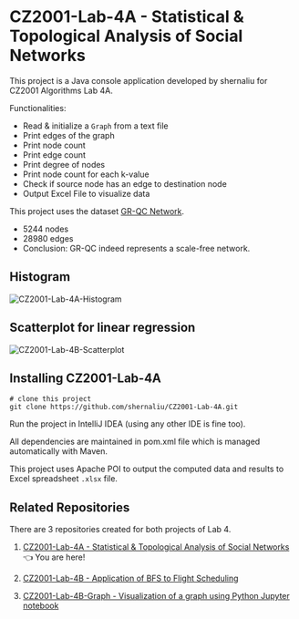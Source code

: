 # CZ2001-Lab-4A - Statistical & Topological Analysis of Social Networks

This project is a Java console application developed by shernaliu for CZ2001 Algorithms Lab 4A.

Functionalities:

- Read & initialize a `Graph` from a text file
- Print edges of the graph
- Print node count
- Print edge count
- Print degree of nodes
- Print node count for each k-value
- Check if source node has an edge to destination node
- Output Excel File to visualize data

This project uses the dataset [GR-QC Network](https://snap.stanford.edu/data/ca-GrQc.html).

- 5244 nodes
- 28980 edges
- Conclusion: GR-QC indeed represents a scale-free network.

## Histogram

![CZ2001-Lab-4A-Histogram](https://res.cloudinary.com/shernaliu/image/upload/v1587586924/github-never-delete/CZ2001-LAB-4A-Histogram.png)

## Scatterplot for linear regression

![CZ2001-Lab-4B-Scatterplot](https://res.cloudinary.com/shernaliu/image/upload/v1587586923/github-never-delete/CZ2001-LAB-4A-Scatterplot.png)

## Installing CZ2001-Lab-4A

```
# clone this project
git clone https://github.com/shernaliu/CZ2001-Lab-4A.git
```
Run the project in IntelliJ IDEA (using any other IDE is fine too).

All dependencies are maintained in pom.xml file which is managed automatically with Maven.

This project uses Apache POI to output the computed data and results to Excel spreadsheet `.xlsx` file.

## Related Repositories

There are 3 repositories created for both projects of Lab 4.

1. [CZ2001-Lab-4A - Statistical & Topological Analysis of Social Networks](https://github.com/shernaliu/CZ2001-Lab-4A) :point_left: You are here!

2. [CZ2001-Lab-4B - Application of BFS to Flight Scheduling](https://github.com/shernaliu/CZ2001-Lab-4B)

3. [CZ2001-Lab-4B-Graph - Visualization of a graph using Python Jupyter notebook](https://github.com/shernaliu/CZ2001-Lab-4B-Graph)

